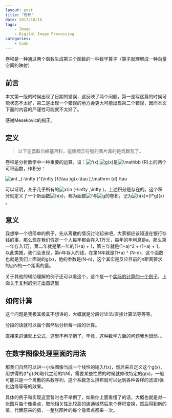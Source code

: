 ```yaml
---
layout: post
title: "卷积"
date: 2017/10/16
tags:
    - Image
    - Digital Image Processing
categories:
    - Code
---
```


卷积是一种通过两个函数生成第三个函数的一种数学算子（算子就理解成一种向量空间的映射）

<!--more-->

## 前言

本文第一版的时候出现了日期的错误，这反映了两个问题，第一是写这篇的时候可能状态不太好，第二是出现一个错误的地方会更大可能出现第二个错误，因而本文下面的内容的严谨性可能就不太好了。

感谢Mesekovic的指正。


## 定义
> 以下定義取自維基百科，這個顯示符號的圖片真的是爲難我了。

卷积是分析数学中一种重要的运算。设：![f(x)](https://wikimedia.org/api/rest_v1/media/math/render/svg/202945cce41ecebb6f643f31d119c514bec7a074),![g(x)](https://wikimedia.org/api/rest_v1/media/math/render/svg/c6ca91363022bd5e4dcb17e5ef29f78b8ef00b59)是![\mathbb {R} ](https://wikimedia.org/api/rest_v1/media/math/render/svg/786849c765da7a84dbc3cce43e96aad58a5868dc)上的两个可积函数，作积分：

![\int _{-\infty }^{\infty }f(\tau )g(x-\tau )\,\mathrm {d} \tau ](https://wikimedia.org/api/rest_v1/media/math/render/svg/5cf6c1df775e00688e8523f8b44ccc4633aadd13)

可以证明，关于几乎所有的![x\in (-\infty ,\infty )](https://wikimedia.org/api/rest_v1/media/math/render/svg/d7aea9be5e96822459afc5c7d9f911a586290dc5)，上述积分是存在的。这个积分就定义了一个新函数![h(x)](https://wikimedia.org/api/rest_v1/media/math/render/svg/02c07825dae28705df03d15daeb8844d49c4dbd4)，称为函数![f](https://wikimedia.org/api/rest_v1/media/math/render/svg/132e57acb643253e7810ee9702d9581f159a1c61)与![g](https://wikimedia.org/api/rest_v1/media/math/render/svg/d3556280e66fe2c0d0140df20935a6f057381d77)的卷积，记为![h(x)=(f*g)(x)](https://wikimedia.org/api/rest_v1/media/math/render/svg/9672cfa71164ef5e28df6fdda3dcaa7408a8b5ae)。


## 意义

我想举一个很简单的例子，先从离散的情况讨论起来吧，大家都应该知道在银行存钱的事，那么现在我们假定一个人每年都会存入1万元，每年的年利息是a，那么第一年存入1万，第二年就是第一年的(1+a) + 1，第三年就是(1+a)^2 + (1+a) + 1，以此类推，我们会发现，第n年存入的钱，在第N年就是(1+a) ^ (N-n)，这个函数也就是我们上面说的g(x)，他的参数是(N-n)，这个其实是反应目前的n距离要求的点N的一个距离的量。

关于其他的辅助理解的例子还可以看这个，这个是一个[实际的计算的一个例子](https://www.zhihu.com/question/22298352/answer/34267457)，上面[关于复利的例子出自这里](https://www.zhihu.com/question/21686447/answer/50481954)

## 如何计算

这个问题是我极其极其不想讲的，大概就是分段讨论法/直接计算法等等等。

分段的话就可以画个图然后分析每一段的计算。

直接来的话就上公式，这里不再举例了，毕竟，这种数学方面的问题我也很弱。。

## 在数字图像处理里面的用法

那我们自然可以讲一小块图像当成一个线性的输入f(x)，然后来自定义这个g(x)，用求得的(f*g)(N)取代之前的f(N)，需要某些性质的时候就修改特定的g(x)，一般可能只是一个离散的系数序列，这个系数怎么排布就可以达到各种各样的滤波/强化边缘等等的效果。

具体的例子和实现这里暂时也不举例了，如果你上面看懂了的话，大概也就是对一张图片每个像素点，取他相关性比较高的连通域然后来个卷积变换，然后得到新的值，代替原来的值，一整张图片的每个像素点都来一次。

